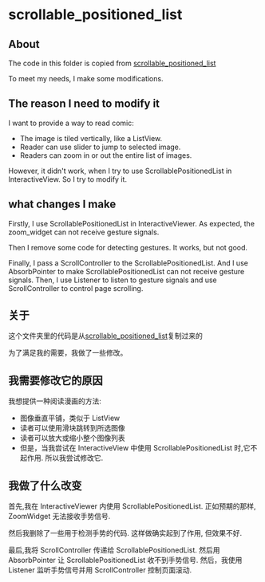 # scrollable_positioned_list

## About
The code in this folder is copied from [scrollable_positioned_list](https://pub.flutter-io.cn/packages/scrollable_positioned_list)

To meet my needs, I make some modifications.

## The reason I need to modify it

I want to provide a way to read comic: 
- The image is tiled vertically, like a ListView.
- Reader can use slider to jump to selected image.
- Readers can zoom in or out the entire list of images.

However, it didn't work, when I try to use ScrollablePositionedList in InteractiveView. So I try to modify it.

## what changes I make

Firstly, I use ScrollablePositionedList in InteractiveViewer. As expected,
the zoom_widget can not receive gesture signals.

Then I remove some code for detecting gestures. It works, but not good.

Finally, I pass a ScrollController to the ScrollablePositionedList. And I use AbsorbPointer to make
ScrollablePositionedList can not receive gesture signals.
Then, I use Listener to listen to gesture signals and use ScrollController to control page scrolling.

## 关于
这个文件夹里的代码是从[scrollable_positioned_list](https://pub.flutter-io.cn/packages/scrollable_positioned_list)复制过来的

为了满足我的需要，我做了一些修改。

## 我需要修改它的原因
我想提供一种阅读漫画的方法:

- 图像垂直平铺，类似于 ListView
- 读者可以使用滑块跳转到所选图像
- 读者可以放大或缩小整个图像列表
- 但是，当我尝试在 InteractiveView 中使用 ScrollablePositionedList 时,它不起作用. 所以我尝试修改它.

## 我做了什么改变
首先,我在 InteractiveViewer 内使用 ScrollablePositionedList. 
正如预期的那样, ZoomWidget 无法接收手势信号.

然后我删除了一些用于检测手势的代码. 这样做确实起到了作用, 但效果不好.

最后,我将 ScrollController 传递给 ScrollablePositionedList. 然后用 AbsorbPointer 让 ScrollablePositionedList 收不到手势信号. 
然后，我使用 Listener 监听手势信号并用 ScrollController 控制页面滚动.